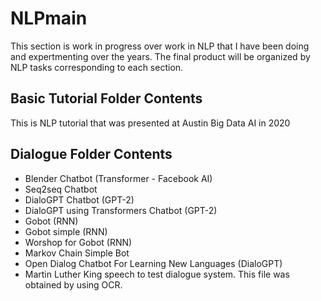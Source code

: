 # NLPmain
This section is work in progress over work in NLP that I have been doing and expertmenting over the years. The final product will be organized by NLP tasks corresponding to each section. 

## Basic Tutorial Folder Contents 
This is NLP tutorial that was presented at Austin Big Data AI in 2020

## Dialogue Folder Contents
* Blender Chatbot (Transformer - Facebook AI)
* Seq2seq Chatbot
* DialoGPT Chatbot (GPT-2)
* DialoGPT using Transformers Chatbot (GPT-2)
* Gobot (RNN)
* Gobot simple (RNN)
* Worshop for Gobot (RNN)
* Markov Chain Simple Bot 
* Open Dialog Chatbot For Learning New Languages (DialoGPT)
* Martin Luther King speech to test dialogue system. This file was obtained by using OCR. 
  
